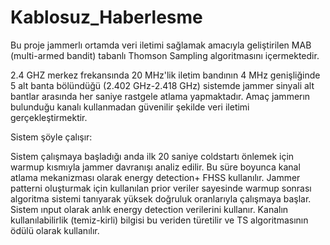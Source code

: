 # Kablosuz_Haberlesme

Bu proje jammerlı ortamda veri iletimi sağlamak amacıyla geliştirilen MAB (multi-armed bandit) tabanlı Thomson Sampling algoritmasını içermektedir.

2.4 GHZ merkez frekansında 20 MHz'lik iletim bandının 4 MHz genişliğinde 5 alt banta bölündüğü (2.402 GHz-2.418 GHz) sistemde jammer sinyali alt bantlar arasında her saniye rastgele atlama yapmaktadır. Amaç jammerın bulunduğu kanalı kullanmadan güvenilir şekilde veri iletimi gerçekleştirmektir. 

Sistem şöyle çalışır:

Sistem çalışmaya başladığı anda ilk 20 saniye coldstartı önlemek için warmup kısmıyla jammer davranışı analiz edilir. Bu süre boyunca kanal atlama mekanizması olarak energy detection+ FHSS kullanılır. Jammer patterni oluşturmak için kullanılan prior veriler sayesinde warmup sonrası algoritma sistemi tanıyarak yüksek doğruluk oranlarıyla çalışmaya başlar. Sistem ınput olarak anlık energy detection verilerini kullanır. Kanalın kullanılabilirlik (temiz-kirli) bilgisi bu veriden türetilir ve TS algoritmasının ödülü olarak kullanılır. 



